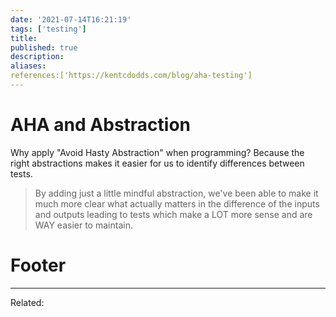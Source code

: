 ```yaml
---
date: '2021-07-14T16:21:19'
tags: ['testing']
title: 
published: true
description:
aliases:
references:['https://kentcdodds.com/blog/aha-testing']
---
```


# AHA and Abstraction
Why apply "Avoid Hasty Abstraction" when programming? Because the right abstractions makes it easier for us to identify differences between tests.

> By adding just a little mindful abstraction, we've been able to make it much more clear what actually matters in the difference of the inputs and outputs leading to tests which make a LOT more sense and are WAY easier to maintain.

# Footer
---
Related: 